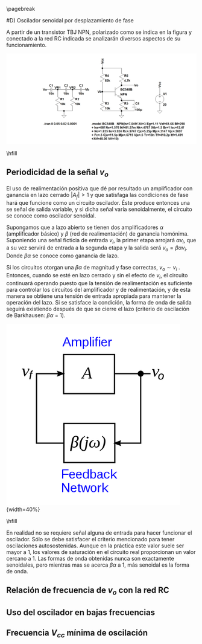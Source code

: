 \pagebreak

#D) Oscilador senoidal por desplazamiento de fase

A partir de un transistor TBJ NPN, polarizado como se indica en la figura y conectado a la red RC
indicada se analizarán diversos aspectos de su funcionamiento.

![Circuito oscilador](img/parteD_circ_simul.jpg)

\hfill

## Periodicidad de la señal $v_o$

El uso de realimentación positiva que dé por resultado un amplificador con ganancia en lazo
cerrado $|A_f| > 1$ y que satisfaga las condiciones de fase hará que funcione como un circuito oscilador. Éste produce entonces una se señal de salida variable, y si dicha señal varía senoidalmente, el circuito se conoce como oscilador senoidal.

Supongamos que a lazo abierto se tienen dos amplificadores $\alpha$ (amplificador básico) y $\beta$ (red de realimentación) de ganancia homónima. Suponiendo una señal ficticia de entrada $v_i$,
la primer etapa arrojará $\alpha v_i$, que a su vez servirá de entrada a la segunda etapa y la salida
será $v_o = \beta\alpha v_i$. Donde $\beta\alpha$ se conoce como ganancia de lazo.

Si los circuitos otorgan una $\beta\alpha$ de magnitud y fase correctas, $v_o \sim v_i$ . Entonces, cuando se esté en lazo cerrado y sin el efecto de $v_i$, el circuito continuará operando puesto que la tensión de realimentación es suficiente para controlar los circuitos del amplificador y de realimentación, y de esta manera se obtiene una tensión de entrada apropiada para mantener la operación del lazo. Si se satisface la condición, la forma de onda de salida seguirá existiendo después de que se cierre el lazo (criterio de oscilación de Barkhausen: $\beta\alpha$ = 1).

![Criterio de oscilación de Barkhausen](img/osc_Barkhausen.png){width=40%}

\hfill

En realidad no se requiere señal alguna de entrada para hacer funcionar el oscilador. Sólo
se debe satisfacer el criterio mencionado para tener oscilaciones autosostenidas. Aunque en la
práctica este valor suele ser mayor a 1, los valores de saturación en el circuito real proporcionan
un valor cercano a 1. Las formas de onda obtenidas nunca son exactamente senoidales, pero
mientras mas se acerca $\beta\alpha$ a 1, más senoidal es la forma de onda.

## Relación de frecuencia de $v_o$ con la red RC

## Uso del oscilador en bajas frecuencias

## Frecuencia $V_{cc}$ mínima de oscilación
